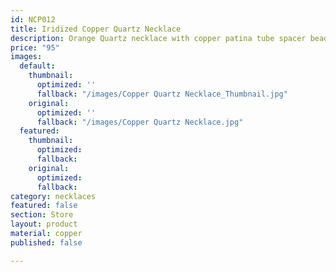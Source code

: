 ```yaml
---
id: NCP012
title: Iridized Copper Quartz Necklace
description: Orange Quartz necklace with copper patina tube spacer beads..
price: "95"
images:
  default:
    thumbnail:
      optimized: ''
      fallback: "/images/Copper Quartz Necklace_Thumbnail.jpg"
    original:
      optimized: ''
      fallback: "/images/Copper Quartz Necklace.jpg"
  featured:
    thumbnail:
      optimized: 
      fallback: 
    original:
      optimized: 
      fallback: 
category: necklaces
featured: false
section: Store
layout: product
material: copper
published: false

---
```

